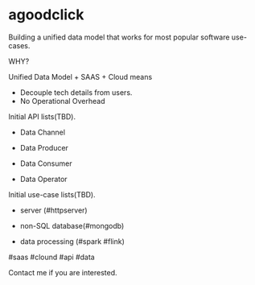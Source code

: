 # agoodclick
Building a unified data model that works for most popular software use-cases. 

WHY?

Unified Data Model + SAAS + Cloud means
* Decouple tech details from users.
* No Operational Overhead

Initial API lists(TBD).

* Data Channel 

* Data Producer

* Data Consumer

* Data Operator

Initial use-case lists(TBD).

* server (#httpserver)

* non-SQL database(#mongodb)

* data processing (#spark #flink)

#saas #clound #api #data

Contact me if you are interested.
